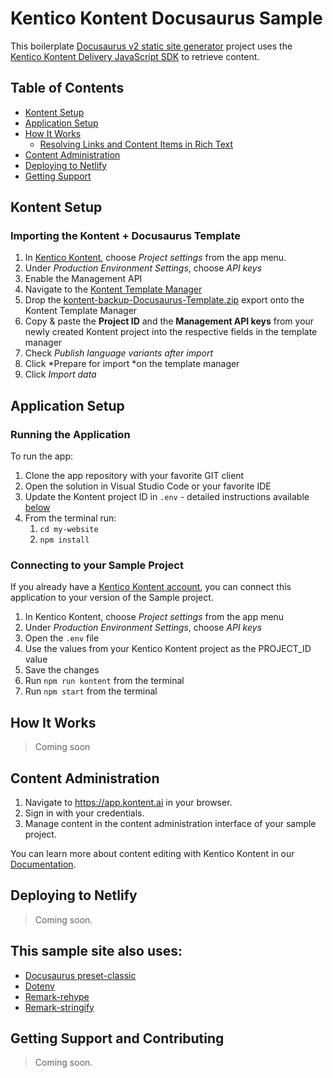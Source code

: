 # Kentico Kontent Docusaurus Sample

This boilerplate [Docusaurus v2 static site generator](https://v2.docusaurus.io/) project uses the [Kentico Kontent Delivery JavaScript SDK](https://github.com/Kentico/kontent-delivery-sdk-js) to retrieve content.

## Table of Contents
- [Kontent Setup](#kontent-setup)
- [Application Setup](#application-setup)
- [How It Works](#how-it-works)
  - [Resolving Links and Content Items in Rich Text](#resolving-links-and-content-items-in-rich-text)
- [Content Administration](#content-administration)
- [Deploying to Netlify](#deploying-to-netlify)
- [Getting Support](#getting-support-and-contributing)

## Kontent Setup
   
### Importing the Kontent + Docusaurus Template

1.  In [Kentico Kontent](https://app.kontent.ai "Kentico Kontent"), choose _Project settings_ from the app menu.
2.  Under _Production Environment Settings_, choose _API keys_
3.  Enable the Management API
4.  Navigate to the [Kontent Template Manager](https://kentico.github.io/kontent-template-manager/import "Kontent Template Manager")
5.  Drop the [kontent-backup-Docusaurus-Template.zip](https://github.com/kentico-michaelb/kontent-docusaurus-sample/blob/master/my-website/kontent-backup-DocusaurusTemplate.zip "Kontent Docusaurus Template Zip") export onto the Kontent Template Manager
6.  Copy & paste the **Project ID** and the **Management API keys** from your newly created Kontent project into the respective fields in the template manager
7.  Check *Publish language variants after import*
8.  Click *Prepare for import *on the template manager
9.  Click *Import data*

## Application Setup

### Running the Application
To run the app:
1. Clone the app repository with your favorite GIT client
1. Open the solution in Visual Studio Code or your favorite IDE
1. Update the Kontent project ID in `.env` - detailed instructions available [below](#connecting-to-your-sample-project)
1. From the terminal run:
   1. `cd my-website`
   1. `npm install`
   
### Connecting to your Sample Project
If you already have a [Kentico Kontent account](https://app.kontent.ai), you can connect this application to your version of the Sample project.

1. In Kentico Kontent, choose _Project settings_ from the app menu
1. Under _Production Environment Settings_, choose _API keys_
1. Open the `.env` file
1. Use the values from your Kentico Kontent project as the PROJECT_ID value
1. Save the changes
1. Run `npm run kontent` from the terminal
1. Run `npm start` from the terminal

## How It Works
>Coming soon

## Content Administration
1. Navigate to <https://app.kontent.ai> in your browser.
1. Sign in with your credentials.
1. Manage content in the content administration interface of your sample project.

You can learn more about content editing with Kentico Kontent in our [Documentation](https://docs.kontent.ai/).

## Deploying to Netlify
>Coming soon.

## This sample site also uses:
*   [Docusaurus preset-classic](https://v2.docusaurus.io/docs/installation "Docusaurus Installation")
*   [Dotenv](https://www.npmjs.com/package/dotenv "Dotenv")
*   [Remark-rehype](https://github.com/remarkjs/remark-rehype "Remark-rehype")
*   [Remark-stringify](https://www.npmjs.com/package/remark-stringify "Remark-stringify")

## Getting Support and Contributing
> Coming soon.